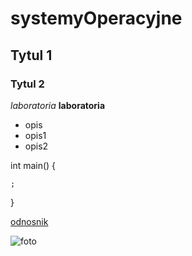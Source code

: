 # systemyOperacyjne
## Tytul 1
### Tytul 2

*laboratoria*
**laboratoria**

* opis
* opis1
* opis2


int main()
  {

    ;

  }


[odnosnik](adres)

![foto](http://rekrutacja.wsb.edu.pl/media/site/2014/07/16/Grafika-komputerowa-i-multimedia.jpg)
